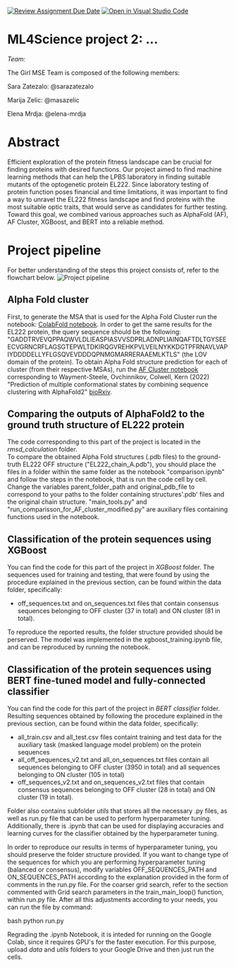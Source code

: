 [![Review Assignment Due Date](https://classroom.github.com/assets/deadline-readme-button-24ddc0f5d75046c5622901739e7c5dd533143b0c8e959d652212380cedb1ea36.svg)](https://classroom.github.com/a/fEFF99tU)
[![Open in Visual Studio Code](https://classroom.github.com/assets/open-in-vscode-718a45dd9cf7e7f842a935f5ebbe5719a5e09af4491e668f4dbf3b35d5cca122.svg)](https://classroom.github.com/online_ide?assignment_repo_id=13101974&assignment_repo_type=AssignmentRepo)

# ML4Science project 2: ...

*Team:*

The Girl MSE Team is composed of the following members:

Sara Zatezalo: @sarazatezalo

Marija Zelic: @masazelic

Elena Mrdja: @elena-mrdja

# Abstract

Efficient exploration of the protein fitness landscape can be crucial for finding proteins with desired functions. Our project aimed to find machine learning methods that can help the LPBS laboratory in finding suitable mutants of the optogenetic protein EL222. Since laboratory testing of protein function poses financial and time limitations, it was important to find a way to unravel the EL222 fitness landscape and find proteins with the most suitable optic traits, that would serve as candidates for further testing. Toward this goal, we combined various approaches such as AlphaFold (AF), AF Cluster, XGBoost, and BERT into a reliable method.

# Project pipeline

For better understanding of the steps this project consists of, refer to the flowchart below.
![Project pipeline](relative%20path/to/Project%pipeline.png?raw=true "Title")

## Alpha Fold cluster

First, to generate the MSA that is used for the Alpha Fold Cluster run the notebook: [ColabFold notebook](https://colab.research.google.com/github/sokrypton/ColabFold/blob/main/AlphaFold2.ipynb). In order to get the same results for the EL222 protein, the query sequence should be the following: "GADDTRVEVQPPAQWVLDLIEASPIASVVSDPRLADNPLIAINQAFTDLTGYSEEECVGRNCRFLAGSGTEPWLTDKIRQGVREHKPVLVEILNYKKDGTPFRNAVLVAPIYDDDDELLYFLGSQVEVDDDQPNMGMARRERAAEMLKTLS" (the LOV domain of the protein). 
To obtain Alpha Fold structure prediction for each of cluster (from their respective MSAs), run the [AF Cluster notebook](https://colab.research.google.com/github/HWaymentSteele/AF_Cluster/blob/main/AFcluster.ipynb) corresponding to Wayment-Steele, Ovchinnikov, Colwell, Kern (2022) "Prediction of multiple conformational states by combining sequence clustering with AlphaFold2" [bioRxiv](https://www.biorxiv.org/content/10.1101/2022.10.17.512570v1).

## Comparing the outputs of AlphaFold2 to the ground truth structure of EL222 protein  

The code corresponding to this part of the project is located in the *rmsd_calculation* folder.  
To compare the obtained Alpha Fold structures (.pdb files) to the ground-truth EL222 OFF structure ("EL222_chain_A.pdb"), you should place the files in a folder within the same folder as the notebook "comparison.ipynb"  and follow the steps in the notebook, that is run the code cell by cell. Change the variables parent_folder_path and original_pdb_file to correspond to your paths to the folder containing structures'.pdb' files and the original chain structure. "main_tools.py" and "run_comparisson_for_AF_cluster_modified.py" are auxiliary files containing functions used in the notebook.  

## Classification of the protein sequences using XGBoost

You can find the code for this part of the project in *XGBoost* folder. The sequences used for training and testing, that were found by using the procedure explained in the previous section, can be found within the data folder, specifically:
- off_sequences.txt and on_sequences.txt files that contain consensus sequences belonging to OFF cluster (37 in total) and ON cluster (81 in total).

To reproduce the reported results, the folder structure provided should be perserved. The model was implemented in the xgboost_training.ipynb file, and can be reproduced by running the notebook. 

## Classification of the protein sequences using BERT fine-tuned model and fully-connected classifier   

You can find the code for this part of the project in *BERT classifier* folder. Resulting sequences obtained by following the procedure explained in the previous section, can be found within the data folder, specifically:  

- all_train.csv and all_test.csv files containt training and test data for the auxiliary task (masked language model problem) on the protein sequences  
- all_off_sequences_v2.txt and all_on_sequences.txt files contain all sequences belonging to OFF cluster (3950 in total) and all sequences belonging to ON cluster (105 in total)
- off_sequences_v2.txt and on_sequences_v2.txt files that contain consensus sequences belonging to OFF cluster (28 in total) and ON cluster (19 in total).  

Folder also contains subfolder *utils* that stores all the necessary .py files, as well as run.py file that can be used to perform hyperparameter tuning. Additionally, there is .ipynb that can be used for displaying accuracies and learning curves for the classifier obtained by the hyperparameter tuning.  

In order to reproduce our results in terms of hyperparameter tuning, you should preserve the folder structure provided. If you want to change type of the sequences for which you are performing hyperparameter tuning (balanced or consensus), modify variables OFF_SEQUENCES_PATH and ON_SEQUENCES_PATH according to the explanation provided in the form of comments in the run.py file.
For the coarser grid search, refer to the section commented with Grid search parameters in the train_main_loop() function, within run.py file. After all this adjustments according to your needs, you can run the file by command:  

bash
python run.py
  
Regrading the .ipynb Notebook, it is inteded for running on the Google Colab, since it requires GPU's for the faster execution. For this purpose, upload *data* and *utils* folders to your Google Drive and then just run the cells.
